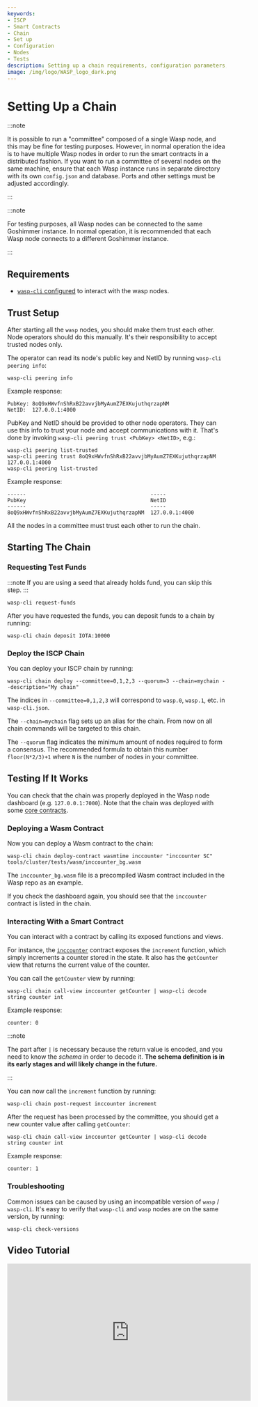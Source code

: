 ```yaml
---
keywords:
- ISCP
- Smart Contracts
- Chain
- Set up
- Configuration
- Nodes
- Tests
description: Setting up a chain requirements, configuration parameters, validators and tests.
image: /img/logo/WASP_logo_dark.png
---
```

# Setting Up a Chain

:::note

It is possible to run a "committee" composed of a single Wasp node, and
this may be fine for testing purposes. However, in normal operation the idea is
to have multiple Wasp nodes in order to run the smart contracts in a
distributed fashion. If you want to run a committee of several nodes on the
same machine, ensure that each Wasp instance runs in separate directory with
its own `config.json` and database. Ports and other settings must be adjusted
accordingly.

:::

:::note

For testing purposes, all Wasp nodes can be connected to the same
Goshimmer instance.  In normal operation, it is recommended that each Wasp node
connects to a different Goshimmer instance.

:::

## Requirements

- [`wasp-cli` configured](wasp-cli.md) to interact with the wasp nodes. 

## Trust Setup

After starting all the `wasp` nodes, you should make them trust each other.
Node operators should do this manually. It's their responsibility to
accept trusted nodes only.

The operator can read its node's public key and NetID by running `wasp-cli peering info`:

```shell
wasp-cli peering info
```

Example response: 

```log
PubKey: 8oQ9xHWvfnShRxB22avvjbMyAumZ7EXKujuthqrzapNM
NetID:  127.0.0.1:4000
```

PubKey and NetID should be provided to other node operators.
They can use this info to trust your node and accept communications with it.
That's done by invoking `wasp-cli peering trust <PubKey> <NetID>`, e.g.:

```shell
wasp-cli peering list-trusted
wasp-cli peering trust 8oQ9xHWvfnShRxB22avvjbMyAumZ7EXKujuthqrzapNM 127.0.0.1:4000
wasp-cli peering list-trusted
```

Example response:

```log
------                                        -----
PubKey                                        NetID
------                                        -----
8oQ9xHWvfnShRxB22avvjbMyAumZ7EXKujuthqrzapNM  127.0.0.1:4000
```

All the nodes in a committee must trust each other to run the chain.

## Starting The Chain

### Requesting Test Funds

:::note
If you are using a seed that already holds fund, you can skip this step.
:::

```shell
wasp-cli request-funds
```

After you have requested the funds, you can deposit funds to a chain by running:

```shell
wasp-cli chain deposit IOTA:10000
```

### Deploy the ISCP Chain

You can deploy your ISCP chain by running:

```shell
wasp-cli chain deploy --committee=0,1,2,3 --quorum=3 --chain=mychain --description="My chain"
```

The indices in `--committee=0,1,2,3` will correspond to `wasp.0`, `wasp.1`, etc. in `wasp-cli.json`.

The `--chain=mychain` flag sets up an alias for the chain. From now on all chain commands will be targeted to this chain.

The `--quorum` flag indicates the minimum amount of nodes required to form a consensus.  The recommended formula to obtain this number `floor(N*2/3)+1` where `N` is the number of nodes in your committee. 

## Testing If It Works

You can check that the chain was properly deployed in the Wasp node dashboard
(e.g. `127.0.0.1:7000`). Note that the chain was deployed with some [core contracts](../core_concepts/core_contracts/overview.md).

### Deploying a Wasm Contract

Now you can deploy a Wasm contract to the chain:

```shell
wasp-cli chain deploy-contract wasmtime inccounter "inccounter SC" tools/cluster/tests/wasm/inccounter_bg.wasm
```

The `inccounter_bg.wasm` file is a precompiled Wasm contract included in the Wasp repo as an example.

If you check the dashboard again, you should see that the `inccounter` contract is listed in the chain.

### Interacting With a Smart Contract

You can interact with a contract by calling its exposed functions and views.

For instance, the
[`inccounter`](https://github.com/iotaledger/wasp/tree/master/contracts/wasm/inccounter/src)
contract exposes the `increment` function, which simply increments a counter
stored in the state. It also has the `getCounter` view that returns the
current value of the counter.

You can call the `getCounter` view by running:

```shell
wasp-cli chain call-view inccounter getCounter | wasp-cli decode string counter int
```

Example response:

```log
counter: 0
```

:::note

The part after `|` is necessary because the return value is encoded, and
you need to know the _schema_ in order to decode it. **The schema definition is in
its early stages and will likely change in the future.**

:::

You can now call the `increment` function by running:

```shell
wasp-cli chain post-request inccounter increment
```

After the request has been processed by the committee, you should get a new
counter value after calling `getCounter`:

```shell
wasp-cli chain call-view inccounter getCounter | wasp-cli decode string counter int
```

Example response:

```log
counter: 1
```

### Troubleshooting

Common issues can be caused by using an incompatible version of `wasp` / `wasp-cli`. 
It's easy to verify that `wasp-cli` and `wasp` nodes are on the same version, by running:

```shell
wasp-cli check-versions
```

## Video Tutorial

<iframe width="560" height="315" src="https://www.youtube.com/embed/3mLpV_neB6I" title="Setting up Wasp Chain" frameborder="0" allow="accelerometer; autoplay; clipboard-write; encrypted-media; gyroscope; picture-in-picture" allowfullscreen></iframe>
